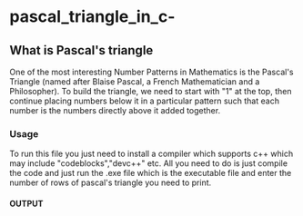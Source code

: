 # pascal_triangle_in_c-
## What is Pascal's triangle
One of the most interesting Number Patterns in Mathematics is the Pascal's Triangle (named after Blaise Pascal, a French Mathematician and a Philosopher). To build the triangle, we need to start with "1" at the top, then continue placing numbers below it in a particular pattern such that each number is the numbers directly above it added together.
### Usage
To run this file you just need to install a compiler which supports c++ which may include "codeblocks","devc++" etc. All you need to do is just compile the code and just run the .exe file which is the executable file and enter the number of rows of pascal's triangle you need to print.
#### OUTPUT
